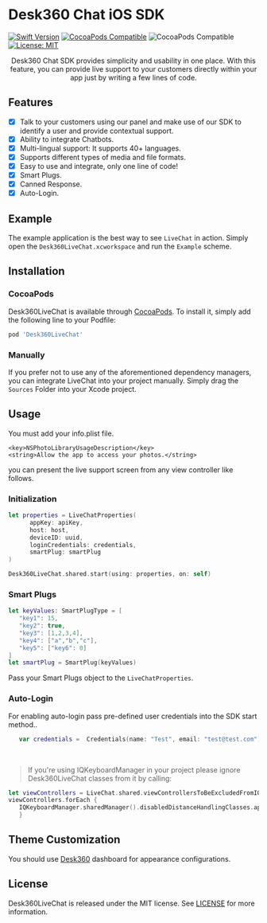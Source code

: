 # Desk360 Chat iOS SDK

[![Swift Version](https://img.shields.io/badge/Swift-5.2.x-orange.svg)](https://swift.org) [![CocoaPods Compatible](https://img.shields.io/cocoapods/p/Desk360LiveChat.svg?style=flat)](http://cocoapods.org/pods/Desk360LiveChat)   ![CocoaPods Compatible](https://img.shields.io/cocoapods/v/Desk360LiveChat?style=plastic) [![License: MIT](https://img.shields.io/badge/License-MIT-green.svg)](https://opensource.org/licenses/MIT)

<p align="center">
Desk360 Chat SDK  provides simplicity and usability in one place. With this feature, you can provide live support to your customers directly within your app just by writing a few lines of code.
</p>

## Features

* [x]  Talk to your customers using our panel and make use of our SDK to identify a user and provide contextual support.
* [x] Ability to integrate Chatbots.
* [x] Multi-lingual support: It supports 40+ languages.
* [x] Supports different types of media and file formats.
* [x] Easy to use and integrate, only one line of code!
* [x] Smart Plugs.
* [x] Canned Response.
* [x] Auto-Login.

## Example

The example application is the best way to see `LiveChat` in action. Simply open the `Desk360LiveChat.xcworkspace` and run the `Example` scheme.

## Installation

### CocoaPods

Desk360LiveChat is available through [CocoaPods](http://cocoapods.org). To install
it, simply add the following line to your Podfile:

```bash
pod 'Desk360LiveChat'
```

### Manually

If you prefer not to use any of the aforementioned dependency managers, you can integrate LiveChat into your project manually. Simply drag the `Sources` Folder into your Xcode project.

## Usage

You must add your info.plist file.

```
<key>NSPhotoLibraryUsageDescription</key>
<string>Allow the app to access your photos.</string>
```

you can present the live support screen from any view controller like follows.

### Initialization

   ```swift
   let properties = LiveChatProperties(
         appKey: apiKey,
         host: host,
         deviceID: uuid,
         loginCredentials: credentials,
         smartPlug: smartPlug
   )

   Desk360LiveChat.shared.start(using: properties, on: self)
   ```

### Smart Plugs

   ```swift
   let keyValues: SmartPlugType = [
      "key1": 15,
      "key2": true,
      "key3": [1,2,3,4],
      "key4": ["a","b","c"],
      "key5": ["key6": 0]
   ]
   let smartPlug = SmartPlug(keyValues)
   ```

   Pass your Smart Plugs object to the `LiveChatProperties`.

### Auto-Login

   For enabling auto-login pass pre-defined user credentials into the SDK start method..
   ```swift
      var credentials =  Credentials(name: "Test", email: "test@test.com")
   ```

<br>

> If you're using IQKeyboardManager in your project please ignore Desk360LiveChat classes from it by calling:
>

```swift
let viewControllers = LiveChat.shared.viewControllersToBeExcludedFromIQKeyboardManager
viewControllers.forEach {
   IQKeyboardManager.sharedManager().disabledDistanceHandlingClasses.append($0)
   }
```

##  Theme Customization

You should use  [Desk360](https://desk360.com/)  dashboard for appearance configurations.

## License

Desk360LiveChat is released under the MIT license. See  [LICENSE](https://github.com/Teknasyon-Teknoloji/desk360-livechat-ios-sdk/blob/master/LICENSE)  for more information.
